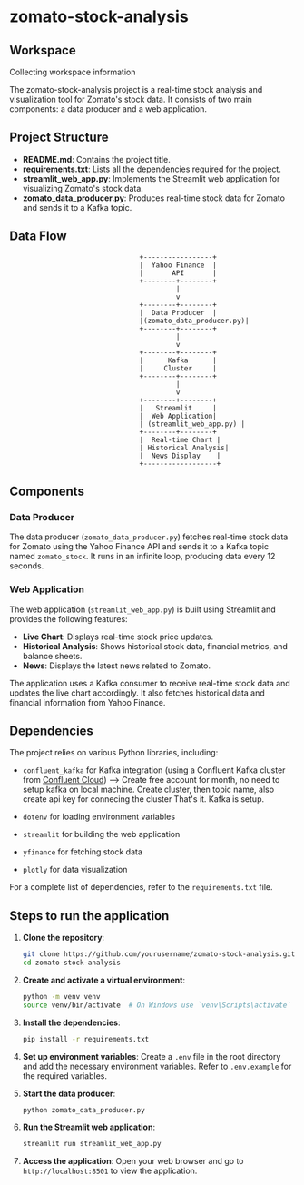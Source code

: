 # zomato-stock-analysis

## Workspace

Collecting workspace information

The zomato-stock-analysis project is a real-time stock analysis and visualization tool for Zomato's stock data. It consists of two main components: a data producer and a web application.

## Project Structure

- **README.md**: Contains the project title.
- **requirements.txt**: Lists all the dependencies required for the project.
- **streamlit_web_app.py**: Implements the Streamlit web application for visualizing Zomato's stock data.
- **zomato_data_producer.py**: Produces real-time stock data for Zomato and sends it to a Kafka topic.

## Data Flow

                                    +-----------------+
                                    |  Yahoo Finance  |
                                    |       API       |
                                    +--------+--------+
                                             |
                                             v
                                    +--------+--------+
                                    |  Data Producer  |
                                    |(zomato_data_producer.py)|
                                    +--------+--------+
                                             |
                                             v
                                    +--------+--------+
                                    |      Kafka      |
                                    |     Cluster     |
                                    +--------+--------+
                                             |
                                             v
                                    +--------+--------+
                                    |   Streamlit     |
                                    |  Web Application|
                                    | (streamlit_web_app.py) |
                                    +--------+--------+
                                    |  Real-time Chart |
                                    | Historical Analysis|
                                    |  News Display    |
                                    +------------------+


## Components

### Data Producer

The data producer (`zomato_data_producer.py`) fetches real-time stock data for Zomato using the Yahoo Finance API and sends it to a Kafka topic named `zomato_stock`. It runs in an infinite loop, producing data every 12 seconds.

### Web Application

The web application (`streamlit_web_app.py`) is built using Streamlit and provides the following features:

- **Live Chart**: Displays real-time stock price updates.
- **Historical Analysis**: Shows historical stock data, financial metrics, and balance sheets.
- **News**: Displays the latest news related to Zomato.

The application uses a Kafka consumer to receive real-time stock data and updates the live chart accordingly. It also fetches historical data and financial information from Yahoo Finance.

## Dependencies

The project relies on various Python libraries, including:
- `confluent_kafka` for Kafka integration (using a Confluent Kafka cluster from [Confluent Cloud](https://login.confluent.io/)) --> Create free account for month, no need to setup kafka on local machine. Create cluster, then topic name, also create api key for connecing the cluster
That's it. Kafka is setup.

- `dotenv` for loading environment variables
- `streamlit` for building the web application
- `yfinance` for fetching stock data
- `plotly` for data visualization

For a complete list of dependencies, refer to the `requirements.txt` file.

## Steps to run the application

1. **Clone the repository**:
    ```sh
    git clone https://github.com/yourusername/zomato-stock-analysis.git
    cd zomato-stock-analysis
    ```

2. **Create and activate a virtual environment**:
    ```sh
    python -m venv venv
    source venv/bin/activate  # On Windows use `venv\Scripts\activate`
    ```

3. **Install the dependencies**:
    ```sh
    pip install -r requirements.txt
    ```

4. **Set up environment variables**:
    Create a `.env` file in the root directory and add the necessary environment variables. Refer to `.env.example` for the required variables.

5. **Start the data producer**:
    ```sh
    python zomato_data_producer.py
    ```

6. **Run the Streamlit web application**:
    ```sh
    streamlit run streamlit_web_app.py
    ```

7. **Access the application**:
    Open your web browser and go to `http://localhost:8501` to view the application.